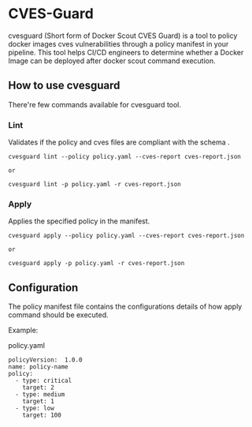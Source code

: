 # CVES-Guard

cvesguard (Short form of Docker Scout CVES Guard) is a tool to policy docker images cves vulnerabilities through a policy manifest in your pipeline. This tool helps CI/CD engineers to determine whether a Docker Image can be deployed after docker scout command execution.

## How to use cvesguard

There're few commands available for cvesguard tool.

### Lint
Validates if the policy and cves files are compliant with the schema .

```
cvesguard lint --policy policy.yaml --cves-report cves-report.json

or

cvesguard lint -p policy.yaml -r cves-report.json

```

### Apply
Applies the specified policy in the manifest.

```
cvesguard apply --policy policy.yaml --cves-report cves-report.json

or

cvesguard apply -p policy.yaml -r cves-report.json

```

## Configuration

The policy manifest file contains the configurations details of how apply command should be executed.

Example:

policy.yaml

```
policyVersion:  1.0.0
name: policy-name
policy: 
  - type: critical
    target: 2
  - type: medium
    target: 1
  - type: low
    target: 100

```

